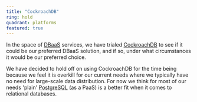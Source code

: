 ```yaml
---
title: "CockroachDB"
ring: hold
quadrant: platforms
featured: true
---
```


In the space of <a href="dbaas.html">DBaaS</a> services, we have trialed <a href="https://www.cockroachlabs.com/">CockroachDB</a> to see if it could be our preferred DBaaS solution, and if so, under what circumstances it would be our preferred choice. 

We have decided to hold off on using CockroachDB for the time being because we feel it is overkill for our current needs where we typically have no need for large-scale data distribution. For now we think for most of our needs 'plain' [PostgreSQL](postgresql.md) (as a PaaS) is a better fit when it comes to relational databases.